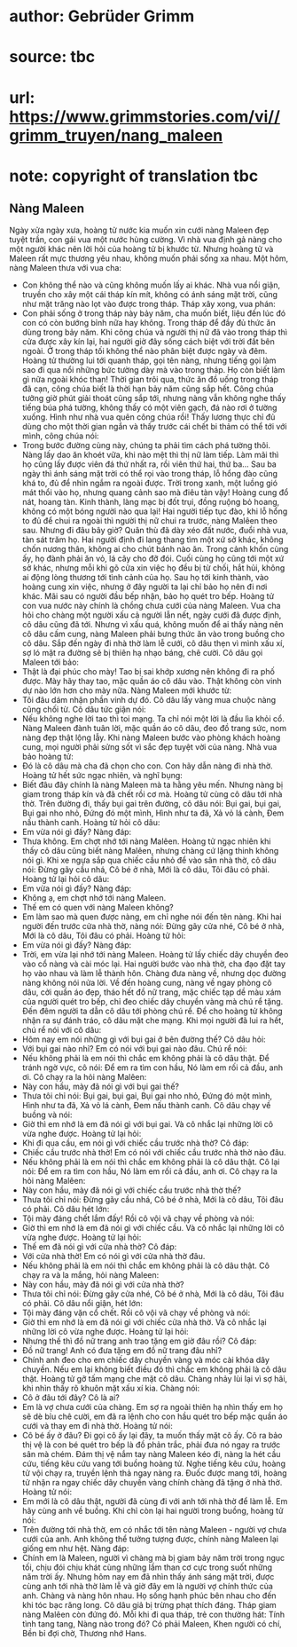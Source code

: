 # author: Gebrüder Grimm
# source: tbc
# url: https://www.grimmstories.com/vi//grimm_truyen/nang_maleen
# note: copyright of translation tbc

## Nàng Maleen 

Ngày xửa ngày xưa, hoàng tử nước kia muốn xin cưới nàng Maleen đẹp tuyệt
trần, con gái vua một nước hùng cường. Vì nhà vua định gả nàng cho một
người khác nên lời hỏi của hoàng tử bị khước từ. Nhưng hoàng tử và
Maleen rất mực thương yêu nhau, không muốn phải sống xa nhau. Một hôm,
nàng Maleen thưa với vua cha:
- Con không thể nào và cũng không muốn lấy ai khác.
Nhà vua nổi giận, truyền cho xây một cái tháp kín mít, không có ánh sáng
mặt trời, cũng như mặt trăng nào lọt vào được trong tháp. Tháp xây xong,
vua phán:
- Con phải sống ở trong tháp này bảy năm, cha muốn biết, liệu đến lúc đó
con có còn bướng bỉnh nữa hay không.
Trong tháp để đầy đủ thức ăn dùng trong bảy năm. Khi công chúa và người
thị nữ đã vào trong tháp thì cửa được xây kín lại, hai người giờ đây
sống cách biệt với trời đất bên ngoài. Ở trong tháp tối không thể nào
phân biệt được ngày và đêm. Hoàng tử thường lui tới quanh tháp, gọi tên
nàng, nhưng tiếng gọi làm sao đi qua nổi những bức tường dày mà vào
trong tháp. Họ còn biết làm gì nữa ngoài khóc than! Thời gian trôi qua,
thức ăn đồ uống trong tháp đã cạn, công chúa biết là thời hạn bảy năm
cũng sắp hết. Công chúa tưởng giờ phút giải thoát cũng sắp tới, nhưng
nàng vẫn không nghe thấy tiếng búa phá tường, không thấy có một viên
gạch, đá nào rơi ở tường xuống. Hình như nhà vua quên công chúa rồi!
Thấy lương thực chỉ đủ dùng cho một thời gian ngắn và thấy trước cái
chết bi thảm có thể tới với mình, công chúa nói:
- Trong bước đường cùng này, chúng ta phải tìm cách phá tường thôi.
Nàng lấy dao ăn khoét vữa, khi nào mệt thì thị nữ làm tiếp. Làm mãi thì
họ cũng lấy được viên đá thứ nhất ra, rồi viên thứ hai, thứ ba... Sau ba
ngày thì ánh sáng mặt trời có thể rọi vào trong tháp, lỗ hổng đào cũng
khá to, đủ để nhìn ngắm ra ngoài được. Trời trong xanh, một luồng gió
mát thổi vào họ, nhưng quang cảnh sao mà điêu tàn vậy! Hoàng cung đổ
nát, hoang tàn. Kinh thành, làng mạc bị đốt trụi, đồng ruộng bỏ hoang,
không có một bóng người nào qua lại! Hai người tiếp tục đào, khi lỗ hổng
to đủ để chui ra ngoài thì người thị nữ chui ra trước, nàng Malêen theo
sau. Nhưng đi đâu bây giờ?
Quân thù đã dày xéo đất nước, đuổi nhà vua, tàn sát trăm họ. Hai người
định đi lang thang tìm một xứ sở khác, không chốn nương thân, không ai
cho chút bánh nào ăn. Trong cảnh khốn cùng ấy, họ đành phải ăn vỏ, lá
cây cho đỡ đói.
Cuối cùng họ cũng tới một xứ sở khác, nhưng mỗi khi gõ cửa xin việc họ
đều bị từ chối, hắt hủi, không ai động lòng thương tới tình cảnh của họ.
Sau họ tới kinh thành, vào hoàng cung xin việc, nhưng ở đây người ta lại
chỉ bảo họ nên đi nơi khác. Mãi sau có người đầu bếp nhận, bảo họ quét
tro bếp.
Hoàng tử con vua nước này chính là chồng chưa cưới của nàng Maleen. Vua
cha hỏi cho chàng một người xấu cả người lẫn nết, ngày cưới đã được
định, cô dâu cũng đã tới. Nhưng vì xấu quá, không muốn để ai thấy nàng
nên cô dâu cấm cung, nàng Maleen phải bưng thức ăn vào trong buồng cho
cô dâu.
Sắp đến ngày đi nhà thờ làm lễ cưới, cô dâu thẹn vì mình xấu xí, sợ ló
mặt ra đường sẽ bị thiên hạ nhạo báng, chê cười. Cô dâu gọi Maleen tới
bảo:
- Thật là đại phúc cho mày! Tao bị sai khớp xương nên không đi ra phố
được. Mày hãy thay tao, mặc quần áo cô dâu vào. Thật không còn vinh dự
nào lớn hơn cho mày nữa.
Nàng Maleen mới khước từ:
- Tôi đâu dám nhận phần vinh dự đó.
Cô dâu lấy vàng mua chuộc nàng cũng chối từ.
Cô dâu tức giận nói:
- Nếu không nghe lời tao thì toi mạng. Ta chỉ nói một lời là đầu lìa
khỏi cổ.
Nàng Maleen đành tuân lời, mặc quần áo cô dâu, đeo đồ trang sức, nom
nàng đẹp thật lộng lẫy.
Khi nàng Maleen bước vào phòng khách hoàng cung, mọi người phải sửng sốt
vì sắc đẹp tuyệt vời của nàng. Nhà vua bảo hoàng tử:
- Đó là cô dâu mà cha đã chọn cho con. Con hãy dẫn nàng đi nhà thờ.
Hoàng tử hết sức ngạc nhiên, và nghĩ bụng:
- Biết đâu đây chính là nàng Maleen mà ta hằng yêu mến. Nhưng nàng bị
giam trong tháp kín và đã chết rồi cơ mà.
Hoàng tử cùng cô dâu tới nhà thờ. Trên đường đi, thấy bụi gai trên
đường, cô dâu nói:
Bụi gai, bụi gai,
Bụi gai nho nhỏ,
Đứng đó một mình,
Hình như ta đã,
Xả vỏ lá cành,
Đem nấu thành canh.
Hoàng tử hỏi cô dâu:
- Em vừa nói gì đấy?
Nàng đáp:
- Thưa không. Em chợt nhớ tới nàng Malêen.
Hoàng tử ngạc nhiên khi thấy cô dâu cũng biết nàng Malêen, nhưng chàng
cứ lặng thinh không nói gì. Khi xe ngựa sắp qua chiếc cầu nhỏ để vào sân
nhà thờ, cô dâu nói:
Đừng gãy cầu nhá,
Cô bé ở nhà,
Mới là cô dâu,
Tôi đâu có phải.
Hoàng tử lại hỏi cô dâu:
- Em vừa nói gì đấy?
Nàng đáp:
- Không ạ, em chợt nhớ tới nàng Maleen.
- Thế em có quen với nàng Maleen không?
- Em làm sao mà quen được nàng, em chỉ nghe nói đến tên nàng.
Khi hai người đến trước cửa nhà thờ, nàng nói:
Đừng gãy cửa nhé,
Cô bé ở nhà,
Mới là cô dâu,
Tôi đâu có phải.
Hoàng tử hỏi:
- Em vừa nói gì đấy?
Nàng đáp:
- Trời, em vừa lại nhớ tới nàng Maleen.
Hoàng tử lấy chiếc dây chuyền đeo vào cổ nàng và cài móc lại. Hai người
bước vào nhà thờ, cha đạo đặt tay họ vào nhau và làm lễ thành hôn. Chàng
đưa nàng về, nhưng dọc đường nàng không nói nửa lời. Về đến hoàng cung,
nàng về ngay phòng cô dâu, cởi quần áo đẹp, tháo hết đồ nữ trang, mặc
chiếc tạp dề màu xám của người quét tro bếp, chỉ đeo chiếc dây chuyền
vàng mà chú rể tặng.
Đến đêm người ta dẫn cô dâu tới phòng chú rể. Để cho hoàng tử không nhận
ra sự đánh tráo, cô dâu mặt che mạng. Khi mọi người đã lui ra hết, chú
rể nói với cô dâu:
- Hôm nay em nói những gì với bụi gai ở bên đường thế?
Cô dâu hỏi:
- Với bụi gai nào nhỉ? Em có nói với bụi gai nào đâu.
Chú rể nói:
- Nếu không phải là em nói thì chắc em không phải là cô dâu thật.
Để tránh ngờ vực, cô nói:
Để em ra tìm con hầu,
Nó làm em rối cả đầu, anh ơi.
Cô chạy ra la hỏi nàng Malêen:
- Này con hầu, mày đã nói gì với bụi gai thế?
- Thưa tôi chỉ nói:
Bụi gai, bụi gai,
Bụi gai nho nhỏ,
Đứng đó một mình,
Hình như ta đã,
Xả vỏ lá cành,
Đem nấu thành canh.
Cô dâu chạy về buồng và nói:
- Giờ thì em nhớ là em đã nói gì với bụi gai.
Và cô nhắc lại những lời cô vừa nghe được.
Hoàng tử lại hỏi:
- Khi đi qua cầu, em nói gì với chiếc cầu trước nhà thờ?
Cô đáp:
- Chiếc cầu trước nhà thờ! Em có nói với chiếc cầu trước nhà thờ nào
đâu.
- Nếu không phải là em nói thì chắc em không phải là cô dâu thật.
Cô lại nói:
Để em ra tìm con hầu,
Nó làm em rối cả đầu, anh ơi.
Cô chạy ra la hỏi nàng Malêen:
- Này con hầu, mày đã nói gì với chiếc cầu trước nhà thờ thế?
- Thưa tôi chỉ nói:
Đừng gãy cầu nhá,
Cô bé ở nhà,
Mới là cô dâu,
Tôi đâu có phải.
Cô dâu hét lớn:
- Tội mày đáng chết lắm đấy!
Rồi cô vội vã chạy về phòng và nói:
- Giờ thì em nhớ là em đã nói gì với chiếc cầu.
Và cô nhắc lại những lời cô vừa nghe được.
Hoàng tử lại hỏi:
- Thế em đã nói gì với cửa nhà thờ?
Cô đáp:
- Với cửa nhà thờ! Em có nói gì với cửa nhà thờ đâu.
- Nếu không phải là em nói thì chắc em không phải là cô dâu thật.
Cô chạy ra và la mắng, hỏi nàng Maleen:
- Này con hầu, mày đã nói gì với cửa nhà thờ?
- Thưa tôi chỉ nói:
Đừng gãy cửa nhé,
Cô bé ở nhà,
Mới là cô dâu,
Tôi đâu có phải.
Cô dâu nổi giận, hét lớn:
- Tội mày đáng vặn cổ chết.
Rồi cô vội vã chạy về phòng và nói:
- Giờ thì em nhớ là em đã nói gì với chiếc cửa nhà thờ.
Và cô nhắc lại những lời cô vừa nghe được.
Hoàng tử lại hỏi:
- Nhưng thế thì đồ nữ trang anh trao tặng em giờ đâu rồi?
Cô đáp:
- Đồ nữ trang! Anh có đưa tặng em đồ nữ trang đâu nhỉ?
- Chính anh đeo cho em chiếc dây chuyền vàng và móc cài khóa dây chuyền.
Nếu em lại không biết điều đó thì chắc em không phải là cô dâu thật.
Hoàng tử gỡ tấm mạng che mặt cô dâu. Chàng nhảy lùi lại vì sợ hãi, khi
nhìn thấy rõ khuôn mặt xấu xí kia. Chàng nói:
- Cô ở đâu tới đây? Cô là ai?
- Em là vợ chưa cưới của chàng. Em sợ ra ngoài thiên hạ nhìn thấy em họ
sẽ dè bỉu chê cười, em đã ra lệnh cho con hầu quét tro bếp mặc quần áo
cưới và thay em đi nhà thờ.
Hoàng tử nói:
- Cô bé ấy ở đâu? Đi gọi cô ấy lại đây, ta muốn thấy mặt cô ấy.
Cô ra bảo thị vệ là con bé quét tro bếp là đồ phản trắc, phải đưa nó
ngay ra trước sân mà chém. Đám thị vệ nắm tay nàng Maleen kéo đi, nàng
la hét cầu cứu, tiếng kêu cứu vang tới buồng hoàng tử. Nghe tiếng kêu
cứu, hoàng tử vội chạy ra, truyền lệnh thả ngay nàng ra. Đuốc được mang
tới, hoàng tử nhận ra ngay chiếc dây chuyền vàng chính chàng đã tặng ở
nhà thờ. Hoàng tử nói:
- Em mới là cô dâu thật, người đã cùng đi với anh tới nhà thờ để làm lễ.
Em hãy cùng anh về buồng.
Khi chỉ còn lại hai người trong buồng, hoàng tử nói:
- Trên đường tới nhà thờ, em có nhắc tới tên nàng Maleen - người vợ chưa
cưới của anh. Anh không thể tưởng tượng được, chính nàng Maleen lại
giống em như hệt.
Nàng đáp:
- Chính em là Maleen, người vì chàng mà bị giam bảy năm trời trong ngục
tối, chịu đói chịu khát cùng những lầm than cơ cực trong suốt những năm
trời ấy. Nhưng hôm nay em đã nhìn thấy ánh sáng mặt trời, được cùng anh
tới nhà thờ làm lễ và giờ đây em là người vợ chính thức của anh.
Chàng và nàng hôn nhau. Họ sống hạnh phúc bên nhau cho đến khi tóc bạc
răng long. Cô dâu giả bị trừng phạt thích đáng.
Tháp giam nàng Malêen còn đứng đó. Mỗi khi đi qua tháp, trẻ con thường
hát:
Tính tình tang tang,
Nàng nào trong đó?
Có phải Maleen,
Khen người có chí,
Bền bỉ đợi chờ,
Thương nhớ Hans.
